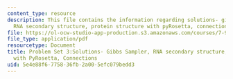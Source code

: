 ```yaml
---
content_type: resource
description: This file contains the information regarding solutions- gibbs Sampler,
  RNA secondary structure, protein structure with pyRosetta, connections.
file: https://ol-ocw-studio-app-production.s3.amazonaws.com/courses/7-91j-foundations-of-computational-and-systems-biology-spring-2014/5e4e88f6775836fb2a005efc079bedd3_MIT7_91JS14_pset3_ans.pdf
file_type: application/pdf
resourcetype: Document
title: Problem Set 3:Solutions- Gibbs Sampler, RNA secondary structure, Protein Structure
  with PyRosetta, Connections
uid: 5e4e88f6-7758-36fb-2a00-5efc079bedd3
---
```

